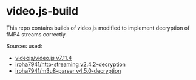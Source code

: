 # video.js-build

This repo contains builds of video.js modified to implement decryption of fMP4 streams correctly.

Sources used:
* [videojs/video.js v7.11.4](https://github.com/videojs/video.js/tree/v7.11.4)
* [iroha7941/http-streaming v2.4.2-decryption](https://github.com/iroha7941/http-streaming/tree/v2.4.2-decryption)
* [iroha7941/m3u8-parser v4.5.0-decryption](https://github.com/iroha7941/m3u8-parser/tree/v4.5.0-decryption)
